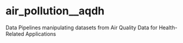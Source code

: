 # air_pollution__aqdh
Data Pipelines manipulating datasets from Air Quality Data for Health-Related Applications
